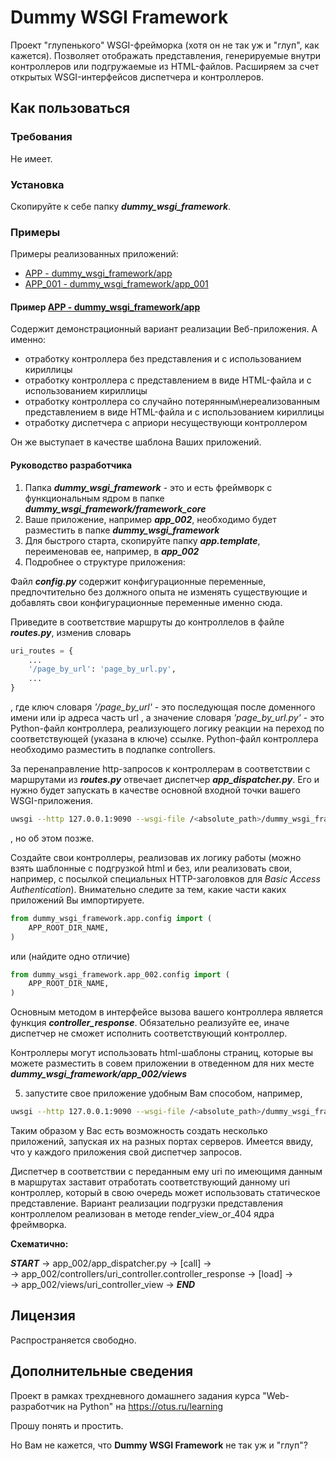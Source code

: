 # Dummy WSGI Framework

Проект "глупенького" WSGI-фрейморка (хотя он не так уж и "глуп", как кажется). 
Позволяет отображать представления, генерируемые внутри контроллеров или подгружаемые из HTML-файлов.
Расширяем за счет открытых WSGI-интерфейсов диспетчера и контроллеров.

## Как пользоваться

### Требования

Не имеет. 

### Установка

Скопируйте к себе папку **_dummy_wsgi_framework_**.

### Примеры

Примеры реализованных приложений:
* [APP - dummy_wsgi_framework/app](https://github.com/BorisPlus/otus_webpython_003/tree/master/dummy_wsgi_framework/app)
* [APP_001 - dummy_wsgi_framework/app_001](https://github.com/BorisPlus/otus_webpython_003/tree/master/dummy_wsgi_framework/app_001)


#### Пример [APP - dummy_wsgi_framework/app](https://github.com/BorisPlus/otus_webpython_003/tree/master/dummy_wsgi_framework/app)

Содержит демонстрационный вариант реализации Веб-приложения.
А именно:
* отработку контроллера без представления и с использованием кириллицы
* отработку контроллера с представлением в виде HTML-файла и с использованием кириллицы
* отработку контроллера со случайно потерянным\нереализованным представлением в виде HTML-файла и с использованием кириллицы
* отработку диспетчера с априори несуществующи контроллером

Он же выступает в качестве шаблона Ваших приложений.

#### Руководство разработчика
1. Папка **_dummy_wsgi_framework_** - это и есть фреймворк с функциональным ядром в папке **_dummy_wsgi_framework/framework_core_**
2. Ваше приложение, например **_app_002_**, необходимо будет разместить в папке **_dummy_wsgi_framework_**
3. Для быстрого старта, скопируйте папку **_app.template_**, переименовав ее, например, в **_app_002_**
4. Подробнее о структуре приложения:
 
Файл **_config.py_** содержит конфигурационные переменные, предпочтительно без должного опыта не изменять существующие и
добавлять свои конфигурационные переменные именно сюда.

Приведите в соответствие маршруты до контроллелов в файле **_routes.py_**, изменив словарь
```python
uri_routes = {
    ...
    '/page_by_url': 'page_by_url.py',
    ...
}
```
, где ключ словаря _'/page_by_url'_ - это последующая после доменного имени или ip адреса часть url
, а значение словаря _'page_by_url.py'_ - это Python-файл контроллера, реализующего логику реакции на переход по соответствующей (указана в ключе) ссылке.
Python-файл контроллера необходимо разместить в подпапке controllers.

За перенаправление http-запросов к контроллерам в соответствии с маршрутами из **_routes.py_**
отвечает диспетчер  **_app_dispatcher.py_**. Его и нужно будет запускать в качестве основной входной точки
вашего WSGI-приложения.

```bash
uwsgi --http 127.0.0.1:9090 --wsgi-file /<absolute_path>/dummy_wsgi_framework/app_002/app_dispatcher.py
```
, но об этом позже.

Создайте свои контроллеры, реализовав их логику работы (можно взять шаблонные 
с подгрузкой html и без, или реализовать свои, например, с посылкой 
специальных HTTP-заголовков для _Basic Access Authentication_). Внимательно следите за тем,
какие части каких приложений Вы импортируете.

```python
from dummy_wsgi_framework.app.config import (
    APP_ROOT_DIR_NAME,
)
```
или (найдите одно отличие)

```python
from dummy_wsgi_framework.app_002.config import (
    APP_ROOT_DIR_NAME,
)
```
Основным методом в интерфейсе вызова вашего контроллера является функция **_controller_response_**.
Обязательно реализуйте ее, иначе диспетчер не сможет исполнить соответствующий контроллер.

Контроллеры могут использовать html-шаблоны страниц, которые вы можете разместить в совем приложении 
в отведенном для них месте **_dummy_wsgi_framework/app_002/views_**

5. запустите свое приложение удобным Вам способом, например,
```bash
uwsgi --http 127.0.0.1:9090 --wsgi-file /<absolute_path>/dummy_wsgi_framework/app_002/app_dispatcher.py
```
Таким образом у Вас есть возможность создать несколько приложений, запуская их на разных портах серверов.
Имеется ввиду, что у каждого приложения свой диспетчер запросов.

Диспетчер в соответствии с переданным ему uri по имеющимя данным в маршрутах заставит отработать
соответствующий данному uri контроллер, который в свою очередь может использовать статическое представление.
Вариант реализации подгрузки представления контроллелом реализован в методе render_view_or_404 ядра фреймворка. 

**Cхематично:** 

**_START_** -> app_002/app_dispatcher.py -> [call] ->  
 -> app_002/controllers/uri_controller.controller_response -> [load] ->  
  -> app_002/views/uri_controller_view -> **_END_**
        
## Лицензия

Распространяется свободно.

## Дополнительные сведения

Проект в рамках трехдневного домашнего задания курса "Web-разработчик на Python" на https://otus.ru/learning

Прошу понять и простить.

Но Вам не кажется, что **Dummy WSGI Framework** не так уж и "глуп"?

